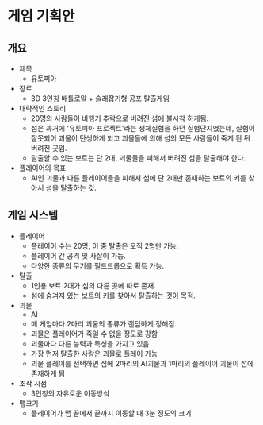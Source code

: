 # 게임 기획안
## 개요
- 제목
    - 유토피아  
- 장르
    - 3D 3인칭 배틀로얄 + 술래잡기형 공포 탈출게임  
- 대략적인 스토리  
    - 20명의 사람들이 비행기 추락으로 버려진 섬에 불시착 하게됨.  
    - 섬은 과거에 '유토피아 프로젝트'라는 생체실험을 하던 실험단지였는데, 실험이 잘못되어 괴물이 탄생하게 되고 괴물들에 의해 섬의 모든 사람들이 죽게 된 뒤 버려진 곳임. 
    - 탈출할 수 있는 보트는 단 2대, 괴물들을 피해서 버려진 섬을 탈출해야 한다. 
- 플레이어의 목표  
    - AI인 괴물과 다른 플레이어들을 피해서 섬에 단 2대만 존재하는 보트의 키를 찾아서 섬을 탈출하는 것. 
## 게임 시스템 
- 플레이어 
    - 플레이어 수는 20명, 이 중 탈출은 오직 2명만 가능. 
    - 플레이어 간 공격 및 사살이 가능. 
    - 다양한 종류의 무기를 필드드롭으로 획득 가능. 
- 탈출 
    - 1인용 보트 2대가 섬의 다른 곳에 따로 존재. 
    - 섬에 숨겨져 있는 보트의 키를 찾아서 탈출하는 것이 목적. 
- 괴물 
    - AI  
    - 매 게임마다 2마리 괴물의 종류가 랜덤하게 정해짐. 
    - 괴물은 플레이어가 죽일 수 없을 정도로 강함  
    - 괴물마다 다른 능력과 특성을 가지고 있음 
    - 가장 먼저 탈출한 사람은 괴물로 플레이 가능 
    - 괴물 플레이를 선택하면 섬에 2마리의 AI괴물과 1마리의 플레이어 괴물이 섬에 존재하게 됨 
- 조작 시점
    - 3인칭의 자유로운 이동방식 
- 맵크기 
    - 플레이어가 맵 끝에서 끝까지 이동할 때 3분 정도의 크기 